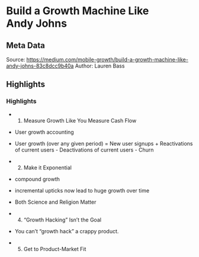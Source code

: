 # Build a Growth Machine Like Andy Johns

## Meta Data

Source:  https://medium.com/mobile-growth/build-a-growth-machine-like-andy-johns-83c8dcc9b40a 
Author: Lauren Bass

## Highlights

### Highlights

- 1. Measure Growth Like You Measure Cash Flow
  
- User growth accounting
- User growth (over any given period) = New user signups + Reactivations of current users - Deactivations of current users - Churn
- 2. Make it Exponential
  
- compound growth
- incremental upticks now lead to huge growth over time
- Both Science and Religion Matter
  
- 4. “Growth Hacking” Isn’t the Goal
- You can’t “growth hack” a crappy product.
- 5. Get to Product-Market Fit
  

